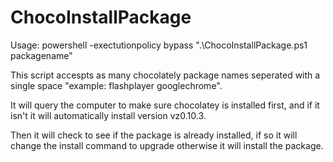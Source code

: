 # ChocoInstallPackage

Usage: powershell -exectutionpolicy bypass ".\ChocoInstallPackage.ps1 packagename" 

This script accespts as many chocolately package names seperated with a single space "example: flashplayer googlechrome".

It will query the computer to make sure chocolatey is installed first, and if it isn't it will automatically install version vz0.10.3.

Then it will check to see if the package is already installed, if so it will change the install command to upgrade otherwise it will install the package.
